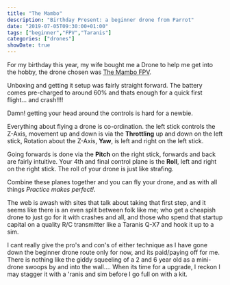 ```yaml
---
title: "The Mambo"
description: "Birthday Present: a beginner drone from Parrot"
date: "2019-07-05T09:30:00+01:00"
tags: ["beginner","FPV","Taranis"]
categories: ["drones"]
showDate: true
---
```


For my birthday this year, my wife bought me a Drone to help me get into the hobby, the drone chosen was [The Mambo FPV](https://www.parrot.com/uk/drones/parrot-mambo-fpv).

Unboxing and getting it setup was fairly straight forward. The battery comes pre-charged to around 60% and thats enough for a quick first flight... and crash!!!!

Damn! getting your head around the controls is hard for a newbie.

Everything about flying a drone is co-ordination. the left stick controls the Z-Axis, movement up and down is via the **Throttling** up and down on the left stick, Rotation about the Z-Axis, **Yaw**, is left and right on the left stick.

Going forwards is done via the **Pitch** on the right stick, forwards and back are fairly intuitive. Your 4th and final control plane is the **Roll**, left and right on the right stick. The roll of your drone is just like strafing. 

Combine these planes together and you can fly your drone, and as with all things *Practice makes perfect!*.

The web is awash with sites that talk about taking that first step, and it seems like there is an even split between folk like me; who get a cheapish drone to just go for it with crashes and all, and those who spend that startup capital on a quality R/C transmitter like a Taranis Q-X7 and hook it up to a sim.

I cant really give the pro's and con's of either technique as I have gone down the beginner drone route only for now, and its paid/paying off for me. There is nothing like the giddy squeeling of a 2 and 6 year old as a mini-drone swoops by and into the wall.... When its time for a upgrade, I reckon I may stagger it with a 'ranis and sim before I go full on with a kit.
